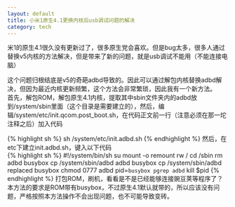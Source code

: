 ```yaml
---
layout: default
title: 小米1原生4.1更换内核后usb调试问题的解决
category: tech
---
```

米1的原生4.1很久没有更新过了，很多原生党会喜欢。但是bug太多，很多人通过替换v5内核的方法解决，但是带来了新的问题，就是usb调试不能用（不能连接电脑）

这个问题归根结底是v5的奇葩adbd导致的。因此可以通过解包内核替换adbd解决，但因为最近内核更新频繁，这个方法会非常繁琐，因此我有一个新方法。  
首先，解包ROM，解包原生4.1内核，提取其中sbin文件夹内的adbd放到/system/sbin里面（这个目录是需要建立的），然后，编辑/system/etc/init.qcom.post_boot.sh，在代码正文前一行（注意必须在那一坨注释之后）加入代码  

{% highlight sh %}
sh /system/etc/init.adbd.sh
{% endhighlight %}
然后，在etc下建立init.adbd.sh，键入以下代码  
{% highlight sh %}
#!/system/bin/sh
su
mount -o remount rw /
cd /sbin
rm adbd
busybox cp /system/sbin/adbd adbd
busybox cp /system/sbin/adbd replaced
busybox chmod 0777 adbd
pid=`busybox pgrep adbd`
kill $pid
{% endhighlight %}
打包ROM，刷机，看看是不是已经能够连接豌豆荚等程序了？  
本方法的要求是ROM带有busybox，不过原生4.1默认就带的，所以应该没有问题，严格按照本方法操作不会出现问题，也不可能导致变砖。
